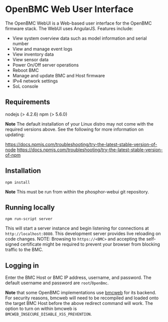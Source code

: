 # OpenBMC Web User Interface
The OpenBMC WebUI is a Web-based user interface for the OpenBMC
firmware stack. The WebUI uses AngularJS. Features include:
* View system overview data such as model information and serial number
* View and manage event logs
* View inventory data
* View sensor data
* Power On/Off server operations
* Reboot BMC
* Manage and update BMC and Host firmware
* IPv4 network settings
* SoL console

## Requirements
nodejs (> 4.2.6)
npm (> 5.6.0)

**Note** The default installation of your Linux distro may not come with the
required versions above. See the following for more information on updating:

https://docs.npmjs.com/troubleshooting/try-the-latest-stable-version-of-node
https://docs.npmjs.com/troubleshooting/try-the-latest-stable-version-of-npm

## Installation
`npm install`

**Note** This must be run from within the phosphor-webui git repository.

## Running locally
`npm run-script server`

This will start a server instance and begin listening for connections at
`http://localhost:8080`. This development server provides live reloading on
code changes.
NOTE: Browsing to `https://<BMC>` and accepting the self-signed certificate
might be required to prevent your browser from blocking traffic to the BMC.

## Logging in
Enter the BMC Host or BMC IP address, username, and password.
The default username and password are `root`/`0penBmc`.

**Note** that some OpenBMC implementations use [bmcweb](https://github.com/openbmc/bmcweb)
for its backend. For security reasons, bmcweb will need to be recompiled and
loaded onto the target BMC Host before the above redirect command will work. The
option to turn on within bmcweb is `BMCWEB_INSECURE_DISABLE_XSS_PREVENTION`.

